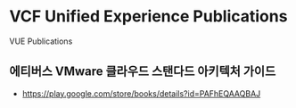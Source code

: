 # VCF Unified Experience Publications
VUE Publications

## 에티버스 VMware 클라우드 스탠다드 아키텍처 가이드 
- https://play.google.com/store/books/details?id=PAFhEQAAQBAJ